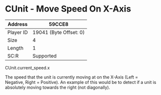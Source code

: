 
#  CUnit - Move Speed On X-Axis
Address   | 59CCE8
----------|-------------
Player ID | 19041 (Byte Offset: 0)
Size 	  | 4
Length 	  | 1
SC:R      | Supported

CUnit.current_speed.x

The speed that the unit is currently moving at on the X-Axis (Left = Negative, Right = Positive). An example of this would be to detect if a unit is absolutely moving towards the right (not diagonally).
